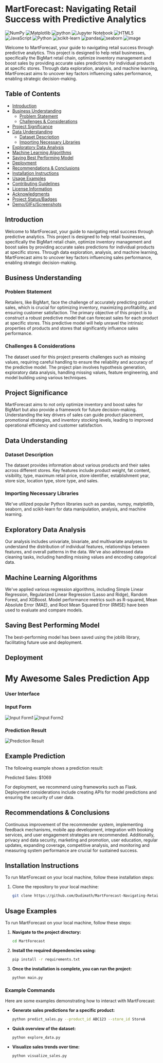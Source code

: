 # MartForecast: Navigating Retail Success with Predictive Analytics
![NumPy](https://img.shields.io/badge/numpy-%23013243.svg?style=for-the-badge&logo=numpy&logoColor=white)  ![Matplotlib](https://img.shields.io/badge/Matplotlib-%23ffffff.svg?style=for-the-badge&logo=Matplotlib&logoColor=black)  ![python](https://img.shields.io/badge/Python-FFD43B?style=for-the-badge&logo=python&logoColor=blue) ![Jupyter Notebook](https://img.shields.io/badge/jupyter-%23FA0F00.svg?style=for-the-badge&logo=jupyter&logoColor=white) ![HTML5](https://img.shields.io/badge/html5-%23E34F26.svg?style=for-the-badge&logo=html5&logoColor=white) ![JavaScript](https://img.shields.io/badge/javascript-%23323330.svg?style=for-the-badge&logo=javascript&logoColor=%23F7DF1E) ![Python](https://img.shields.io/badge/python-3670A0?style=for-the-badge&logo=python&logoColor=ffdd54) ![scikit-learn](https://img.shields.io/badge/scikit--learn-%23F7931E.svg?style=for-the-badge&logo=scikit-learn&logoColor=white)
![pandas](https://img.shields.io/badge/pandas-%23150458.svg?style=for-the-badge&logo=pandas&logoColor=white)![seaborn](https://img.shields.io/badge/seaborn-%23150458.svg?style=for-the-badge&logo=seaborn&logoColor=white)
![image](templates/images/background.jpg)

Welcome to MartForecast, your guide to navigating retail success through predictive analytics. This project is designed to help retail businesses, specifically the BigMart retail chain, optimize inventory management and boost sales by providing accurate sales predictions for individual products at specific stores. Through data exploration, analysis, and machine learning, MartForecast aims to uncover key factors influencing sales performance, enabling strategic decision-making.

## Table of Contents
- [Introduction](#introduction)
- [Business Understanding](#business-understanding)
  - [Problem Statement](#problem-statement)
  - [Challenges & Considerations](#challenges--considerations)
- [Project Significance](#project-significance)
- [Data Understanding](#data-understanding)
  - [Dataset Description](#dataset-description)
  - [Importing Necessary Libraries](#importing-necessary-libraries)
- [Exploratory Data Analysis](#exploratory-data-analysis)
- [Machine Learning Algorithms](#machine-learning-algorithms)
- [Saving Best Performing Model](#saving-best-performing-model)
- [Deployment](#deployment)
- [Recommendations & Conclusions](#recommendations--conclusions)
- [Installation Instructions](#installation-instructions)
- [Usage Examples](#usage-examples)
- [Contributing Guidelines](#contributing-guidelines)
- [License Information](#license-information)
- [Acknowledgments](#acknowledgments)
- [Project Status/Badges](#project-statusbadges)
- [Demo/GIFs/Screenshots](#demogifsscreenshots)

## Introduction

Welcome to MartForecast, your guide to navigating retail success through predictive analytics. This project is designed to help retail businesses, specifically the BigMart retail chain, optimize inventory management and boost sales by providing accurate sales predictions for individual products at specific stores. Through data exploration, analysis, and machine learning, MartForecast aims to uncover key factors influencing sales performance, enabling strategic decision-making.

## Business Understanding

### Problem Statement

Retailers, like BigMart, face the challenge of accurately predicting product sales, which is crucial for optimizing inventory, maximizing profitability, and ensuring customer satisfaction. The primary objective of this project is to construct a robust predictive model that can forecast sales for each product at specific stores. This predictive model will help unravel the intrinsic properties of products and stores that significantly influence sales performance.

### Challenges & Considerations

The dataset used for this project presents challenges such as missing values, requiring careful handling to ensure the reliability and accuracy of the predictive model. The project plan involves hypothesis generation, exploratory data analysis, handling missing values, feature engineering, and model building using various techniques.

## Project Significance

MartForecast aims to not only optimize inventory and boost sales for BigMart but also provide a framework for future decision-making. Understanding the key drivers of sales can guide product placement, promotional strategies, and inventory stocking levels, leading to improved operational efficiency and customer satisfaction.

## Data Understanding

### Dataset Description

The dataset provides information about various products and their sales across different stores. Key features include product weight, fat content, visibility, type, maximum retail price, store identifier, establishment year, store size, location type, store type, and sales.

### Importing Necessary Libraries

We've utilized popular Python libraries such as pandas, numpy, matplotlib, seaborn, and scikit-learn for data manipulation, analysis, and machine learning.

## Exploratory Data Analysis

Our analysis includes univariate, bivariate, and multivariate analyses to understand the distribution of individual features, relationships between features, and overall patterns in the data. We've also addressed data cleaning tasks, including handling missing values and encoding categorical data.

## Machine Learning Algorithms

We've applied various regression algorithms, including Simple Linear Regression, Regularized Linear Regression (Lasso and Ridge), Random Forest, and XGBoost. Model performance metrics such as R-squared, Mean Absolute Error (MAE), and Root Mean Squared Error (RMSE) have been used to evaluate and compare models.

## Saving Best Performing Model

The best-performing model has been saved using the joblib library, facilitating future use and deployment.

## Deployment
# My Awesome Sales Prediction App

### User Interface

### Input Form
![Input Form1](static/images/UI1.PNG)
![Input Form2](static/images/UI2.PNG)

### Prediction Result
![Prediction Result](static/images/predictions.PNG)

## Example Prediction

The following example shows a prediction result:


Predicted Sales: $1069

For deployment, we recommend using frameworks such as Flask. Deployment considerations include creating APIs for model predictions and ensuring the security of user data.

## Recommendations & Conclusions

Continuous improvement of the recommender system, implementing feedback mechanisms, mobile app development, integration with booking services, and user engagement strategies are recommended. Additionally, privacy and data security, marketing and promotion, user education, regular updates, expanding coverage, competitive analysis, and monitoring and measuring system performance are crucial for sustained success.

## Installation Instructions

To run MartForecast on your local machine, follow these installation steps:

1. Clone the repository to your local machine:

   ```bash
   git clone https://github.com/Dudimath/MartForecast-Navigating-Retail-Success-with-Predictive-Analytics.git

## Usage Examples

To run MartForecast on your local machine, follow these steps:

1. **Navigate to the project directory:**

    ```bash
    cd MartForecast
    ```

2. **Install the required dependencies using:**

    ```bash
    pip install -r requirements.txt
    ```

3. **Once the installation is complete, you can run the project:**

    ```bash
    python main.py
    ```

### Example Commands

Here are some examples demonstrating how to interact with MartForecast:

- **Generate sales predictions for a specific product:**

    ```bash
    python predict_sales.py --product_id ABC123 --store_id StoreA
    ```

- **Quick overview of the dataset:**

    ```bash
    python explore_data.py
    ```

- **Visualize sales trends over time:**

    ```bash
    python visualize_sales.py
    ```

